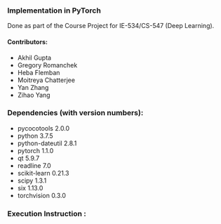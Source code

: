 ### Implementation in PyTorch

Done as part of the Course Project for IE-534/CS-547 (Deep Learning).

#### Contributors:
- Akhil Gupta
- Gregory Romanchek
- Heba Flemban
- Moitreya Chatterjee
- Yan Zhang
- Zihao Yang


### Dependencies (with version numbers):
- pycocotools      2.0.0    
- python           3.7.5
- python-dateutil  2.8.1
- pytorch          1.1.0
- qt               5.9.7
- readline         7.0
- scikit-learn     0.21.3
- scipy            1.3.1 
- six              1.13.0
- torchvision      0.3.0

### Execution Instruction :
